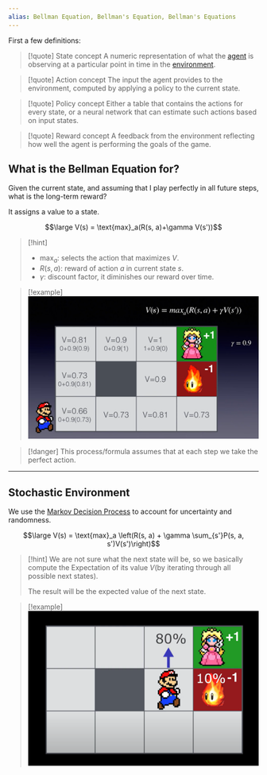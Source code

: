 ```yaml
---
alias: Bellman Equation, Bellman's Equation, Bellman's Equations
---
```

First a few definitions:

> [!quote] State concept
> A numeric representation of what the [agent](../Artificial%20Intelligence%20(OLD)/Agent.md) is observing at a particular point in time in the [environment](../Artificial%20Intelligence%20(OLD)/Environment.md).

> [!quote] Action concept
> The input the agent provides to the environment, computed by applying a policy to the current state.

> [!quote] Policy concept
> Either a table that contains the actions for every state, or a neural network that can estimate such actions based on input states.

> [!quote] Reward concept
> A feedback from the environment reflecting how well the agent is performing the goals of the game.


## What is the Bellman Equation for?

Given the current state, and assuming that I play perfectly in all future steps, what is the long-term reward?

It assigns a value to a state.

$$\large V(s) = \text{max}_a(R(s, a)+\gamma V(s'))$$

> [!hint]
> - $\text{max}_a$: selects the action that maximizes $V$.
> - $R(s, a)$: reward of action $a$ in current state $s$.
> - $\gamma$: discount factor, it diminishes our reward over time.

> [!example]
>![](../z_images/Pasted%20image%2020230807152401.png)

> [!danger]
> This process/formula assumes that at each step we take the perfect action.

---

## Stochastic Environment

We use the [Markov Decision Process](Markov%20Decision%20Process.md) to account for uncertainty and randomness.

$$\large V(s) = \text{max}_a \left(R(s, a) + \gamma \sum_{s'}P(s, a, s')V(s')\right)$$

> [!hint]
> We are not sure what the next state will be, so we basically compute the Expectation of its value $V$(by iterating through all possible next states).
> 
> The result will be the expected value of the next state.

> [!example]
> ![](../z_images/Pasted%20image%2020230807155135.png)
